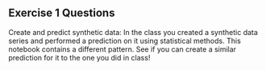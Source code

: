 ## Exercise 1 Questions

Create and predict synthetic data: In the class you created a synthetic data series and performed a prediction on it using statistical methods. This notebook contains a different pattern. See if you can create a similar prediction for it to the one you did in class!